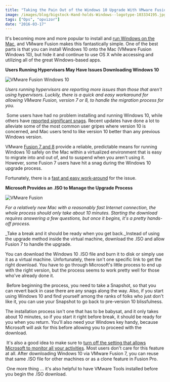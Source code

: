 ```yaml
---
title: "Taking the Pain Out of the Windows 10 Upgrade With VMware Fusion"
image: /images/blog/bigstock-Hand-holds-Windows--logotype-103334195.jpg
tags: ["Ops", "opvizor"]
date: "2016-03-17"
---
```


It's becoming more and more popular to install and [run Windows on the Mac](http://www.imore.com/how-avoid-windows-10-upgrade-problems-vmware-fusion), and VMware Fusion makes this fantastically simple. One of the best parts is that you can install Windows 10 onto the Mac (VMware Fusion Windows 10), but hide it and continue to use OS X while accessing and utilizing all of the great Windows-based apps. 

**Users Running Hypervisors May Have Issues Downloading Windows 10**

![VMware Fusion Windows 10](/images/blog/bigstock-Hand-holds-Windows--logotype-103334195.jpg)

_Users running hypervisors are reporting more issues than those that aren't using hypervisors. Luckily, there is a quick and easy workaround for allowing VMware Fusion, version 7 or 8, to handle the migration process for you._ 

 Some users have had no problem installing and running Windows 10, while others have [reported significant snags](https://blogs.vmware.com/teamfusion/2015/07/windows-10-svga-upgrade-issue.html). Recent updates have done a lot to alleviate some of the most common user gripes where version 10 is concerned, and Mac users tend to like version 10 better than any previous Windows version. 

VMware [Fusion 7 and 8](http://www.engadget.com/2015/08/25/vmware-fusion-8/) provide a reliable, predictable means for running Windows 10 safely on the Mac within a virtualized environment that is easy to migrate into and out of, and to suspend when you aren't using it. However, some Fusion 7 users have hit a snag during the Windows 10 upgrade process. 

Fortunately, there is a [fast and easy work-around](http://www.mikeroysoft.com/windows-10-and-vmware-fusion/) for the issue. 

**Microsoft Provides an .ISO to Manage the Upgrade Process**

![VMware Fusion](/images/blog/bigstock-coffee-break-25335509.jpg)

_For a relatively new Mac with a reasonably fast Internet connection, the whole process should only take about 10 minutes. Starting the download requires answering a few questions, but once it begins, it's a pretty hands-off process._ 

_Take a break and it should be ready when you get back._Instead of using the upgrade method inside the virtual machine, download the .ISO and allow Fusion 7 to handle the upgrade. 

You can download the Windows 10 .ISO file and burn it to disk or simply use it as a virtual machine. Unfortunately, there isn't one specific link to get the right download. You have to go through Microsoft's little process to end up with the right version, but the process seems to work pretty well for those who've already done it. 

 Before beginning the process, you need to take a Snapshot, so that you can revert back in case there are any snags along the way. Also, if you start using Windows 10 and find yourself among the ranks of folks who just don't like it, you can use your Snapshot to go back to pre-version 10 blissfulness. 

The installation process isn't one that has to be babysat, and it only takes about 10 minutes, so if you start it right before break, it should be ready for you when you return. You'll also need your Windows key handy, because Microsoft will ask for this before allowing you to proceed with the download. 

 It's also a good idea to make sure to [turn off the setting that allows Microsoft to monitor all your activities](http://www.zdnet.com/article/how-to-stop-windows-10-spying-on-you/). Most users don't care for this feature at all. After downloading Windows 10 via VMware Fusion 7, you can reuse that same .ISO file for other machines or as a clone feature in Fusion Pro. 

 One more thing ... it's also helpful to have VMware Tools installed before you begin the .ISO download.
